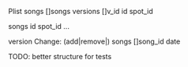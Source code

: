 Plist
songs []songs
versions []v_id
id
spot_id

songs
id
spot_id
...

version
Change: (add|remove|)
songs []song_id
date

TODO: better structure for tests